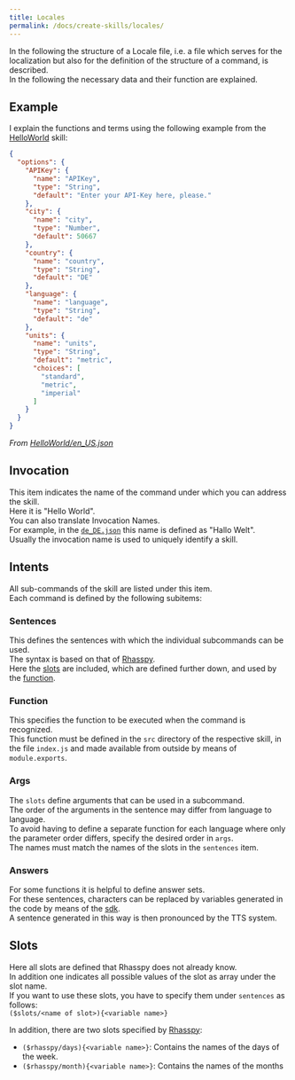 ```yaml
---
title: Locales
permalink: /docs/create-skills/locales/
---
```


[//]: # (todo change language)
[//]: # (todo links neue einfügen)

In the following the structure of a Locale file, i.e. a file which serves for the localization but also for the definition of the structure of a command, is described.  
In the following the necessary data and their function are explained.

## Example

I explain the functions and terms using the following example from the [HelloWorld]() skill:

````json
{
  "options": {
    "APIKey": {
      "name": "APIKey",
      "type": "String",
      "default": "Enter your API-Key here, please."
    },
    "city": {
      "name": "city",
      "type": "Number",
      "default": 50667
    },
    "country": {
      "name": "country",
      "type": "String",
      "default": "DE"
    },
    "language": {
      "name": "language",
      "type": "String",
      "default": "de"
    },
    "units": {
      "name": "units",
      "type": "String",
      "default": "metric",
      "choices": [
        "standard",
        "metric",
        "imperial"
      ]
    }
  }
}
````
*From [HelloWorld/en_US.json]()*

## Invocation

This item indicates the name of the command under which you can address the skill.  
Here it is "Hello World".  
You can also translate Invocation Names.  
For example, in the [``de_DE.json``]() this name is defined as "Hallo Welt".  
Usually the invocation name is used to uniquely identify a skill.  

## Intents
All sub-commands of the skill are listed under this item.  
Each command is defined by the following subitems:

### Sentences
This defines the sentences with which the individual subcommands can be used.  
The syntax is based on that of [Rhasspy](https://rhasspy.readthedocs.io/en/latest/training/).  
Here the [slots](#slots) are included, which are defined further down, and used by the [function](#function).

### Function
This specifies the function to be executed when the command is recognized.  
This function must be defined in the ``src`` directory of the respective skill, in the file ``index.js`` and made available from outside by means of ``module.exports``.

### Args
The ``slots`` define arguments that can be used in a subcommand.  
The order of the arguments in the sentence may differ from language to language.  
To avoid having to define a separate function for each language where only the parameter order differs, specify the desired order in ``args``.  
The names must match the names of the slots in the ``sentences`` item.

### Answers
For some functions it is helpful to define answer sets.  
For these sentences, characters can be replaced by variables generated in the code by means of the [sdk]().  
A sentence generated in this way is then pronounced by the TTS system.

## Slots
Here all slots are defined that Rhasspy does not already know.  
In addition one indicates all possible values of the slot as array under the slot name.  
If you want to use these slots, you have to specify them under ``sentences`` as follows:  
``($slots/<name of slot>){<variable name>}``

In addition, there are two slots specified by [Rhasspy](https://rhasspy.readthedocs.io/en/latest/training/#built-in-slots):
- ``($rhasspy/days){<variable name>}``: Contains the names of the days of the week.
- ``($rhasspy/month){<variable name>}``: Contains the names of the months
